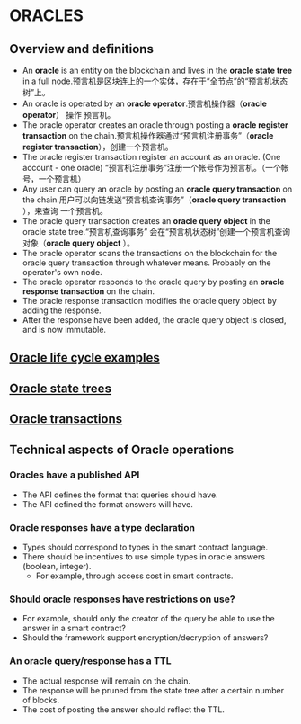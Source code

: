 # ORACLES

## Overview and definitions

- An **oracle** is an entity on the blockchain and lives in the **oracle state tree** in a full node.预言机是区块连上的一个实体，存在于“全节点”的“预言机状态树”上。
- An oracle is operated by an **oracle operator**.预言机操作器（**oracle operator**） 操作 预言机。
- The oracle operator creates an oracle through posting a **oracle register transaction** on the chain.预言机操作器通过“预言机注册事务”（**oracle register transaction**），创建一个预言机。
- The oracle register transaction register an account as an oracle. (One account - one oracle)  “预言机注册事务”注册一个帐号作为预言机。（一个帐号，一个预言机）
- Any user can query an oracle by posting an  **oracle query transaction** on the chain.用户可以向链发送“预言机查询事务”（**oracle query transaction** ），来查询 一个预言机。
- The oracle query transaction creates an **oracle query object** in the oracle state tree.“预言机查询事务” 会在“预言机状态树”创建一个预言机查询对象（**oracle query object** ）。
- The oracle operator scans the transactions on the blockchain for the
  oracle query transaction through whatever means. Probably on the operator's own node.
- The oracle operator responds to the oracle query by posting an **oracle response transaction** on the chain.
- The oracle response transaction modifies the oracle query object by adding the response.
- After the response have been added, the oracle query object is closed, and is now immutable.

## [Oracle life cycle examples](./oracle_life_cycle.md)

## [Oracle state trees](./oracle_state_tree.md)

## [Oracle transactions](./oracle_transactions.md)

## Technical aspects of Oracle operations

### Oracles have a published API

- The API defines the format that queries should have.
- The API defined the format answers will have.

### Oracle responses have a type declaration
- Types should correspond to types in the smart contract language.
- There should be incentives to use simple types in oracle answers (boolean, integer).
  - For example, through access cost in smart contracts.

### Should oracle responses have restrictions on use?
- For example, should only the creator of the query be able to use the
  answer in a smart contract?
- Should the framework support encryption/decryption of answers?

### An oracle query/response has a TTL
- The actual response will remain on the chain.
- The response will be pruned from the state tree after a certain number of blocks.
- The cost of posting the answer should reflect the TTL.
